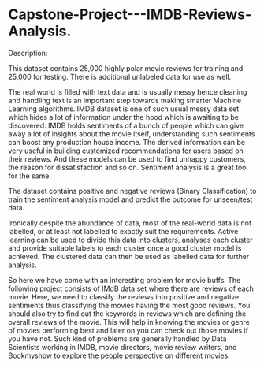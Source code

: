 # Capstone-Project---IMDB-Reviews-Analysis.

Description:

This dataset contains 25,000 highly polar movie reviews for training and 25,000 for testing. There is additional unlabeled data for use as well.

The real world is filled with text data and is usually messy hence cleaning and handling text is an important step towards making smarter Machine Learning algorithms. IMDB dataset is one of such usual messy data set which hides a lot of information under the hood which is awaiting to be discovered. IMDB holds sentiments of a bunch of people which can give away a lot of insights about the movie itself, understanding such sentiments can boost any production house income. The derived information can be very useful in building customized recommendations for users based on their reviews. And these models can be used to find unhappy customers, the reason for dissatisfaction and so on. Sentiment analysis is a great tool for the same.

The dataset contains positive and negative reviews (Binary Classification) to train the sentiment analysis model and predict the outcome for unseen/test data.

Ironically despite the abundance of data, most of the real-world data is not labelled, or at least not labelled to exactly suit the requirements. Active learning can be used to divide this data into clusters, analyses each cluster and provide suitable labels to each cluster once a good cluster model is achieved. The clustered data can then be used as labelled data for further analysis.

 So here we have come with an interesting problem for movie buffs. The following project consists of IMdB data set where there are reviews of each movie. Here, we need to classify the reviews into positive and negative sentiments thus classifying the movies having the most good reviews. You should also try to find out the keywords in reviews which are defining the overall reviews of the movie. This will help in knowing the movies or genre of movies performing best and later on you can check out those movies if you have not. Such kind of problems are generally handled by Data Scientists working in IMDB, movie directors, movie review writers, and Bookmyshow to explore the people perspective on different movies.
